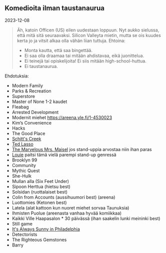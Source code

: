 ## Komedioita ilman taustanaurua

2023-12-08

> Äh, katoin Officen (US) eilen uudestaan loppuun. Nyt aukko sielussa, että mitä sitä seuraavaksi. Silicon Valleyta mietin, mutta se ois kuudes kerta jo ja vitsit alkaa olla vähän liian tuttuja.
> Ehtoina:
> * Monta kautta, että saa bingettää.
> * Ei saa olla draamaa tai mitään ahdistavaa, eikä juonittelua.
> * Ei teinejä tai opiskelijoita! Ei siis mitään high-school-huttua.
> * Ei taustanaurua.

Ehdotuksia:

* Modern Family
* Parks & Recreation
* Superstore
* Master of None 1-2 kaudet
* Fleabag
* Arrested Development
* Modernit miehet https://areena.yle.fi/1-4530023
* Kim’s Convenience
* Hacks
* The Good Place
* [Schitt's Creek](https://m.imdb.com/title/tt3526078/)
* [Ted Lasso](https://www.imdb.com/title/tt10986410/?ref_=rt_li_tt)
* [The Marvelous Mrs. Maisel](https://www.imdb.com/title/tt5788792/?ref_=rt_li_tt) jos stand-uppia arvostaa niin ihan paras
* [Louie](https://www.imdb.com/title/tt1492966/?ref_=rt_li_tt) paitsi tämä vielä parempi stand-up genressä
* Brooklyn 99
* Community
* Mythic Quest
* She-Hulk
* Mullan alla (Six Feet Under)
* Sipoon Herttua (hietsu best)
* Solsidan (ruottalaiset best)
* Colin from Accounts (aussihuumori best) (areena)
* Luottomies (Ketonen best)
* Latela (alat kattoon kun nuoret miehet sorvaa Taunuksia)
* Ihmisten Puolue (areenasta vanhaa hyvää komiikkaa)
* Kaikki Ville Haapasalon * 30 päivässä (ihan saakelin lunki meininki best)
* Still game
* [It's Always Sunny in Philadelphia](https://www.rottentomatoes.com/tv/its_always_sunny_in_philadelphia)
* Detectorists
* The Righteous Gemstones
* Barry
